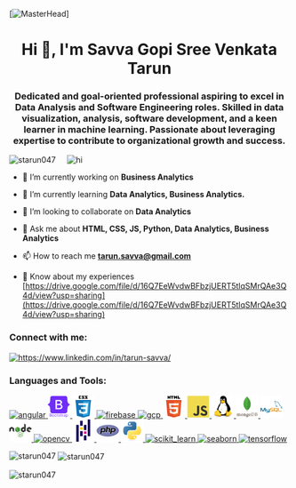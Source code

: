 [![MasterHead](https://media.licdn.com/dms/image/D5616AQG6Oe9IrcPv8g/profile-displaybackgroundimage-shrink_350_1400/0/1691335367231?e=1718236800&v=beta&t=vSka2-uNr2LqEn6Hi98O8xqDPkce40kAXLplgl-TlAo)]

<h1 align="center">Hi 👋, I'm Savva Gopi Sree Venkata Tarun</h1>
<h3 align="center">Dedicated and goal-oriented professional aspiring to excel in Data Analysis and Software Engineering roles. Skilled in data visualization, analysis, software development, and a keen learner in machine learning. Passionate about leveraging expertise to contribute to organizational growth and success.</h3>

<img align="right" alt="hi" width="400" src="https://www.google.com/imgres?imgurl=https%3A%2F%2Fcdn.dribbble.com%2Fusers%2F1162077%2Fscreenshots%2F3848914%2Fprogrammer.gif&tbnid=ZmOH4FBlhx83-M&vet=12ahUKEwiuiYGvtN-DAxWp5TgGHdyACtsQMygQegQIARB7..i&imgrefurl=https%3A%2F%2Foutlane.co%2Fnow%2Fnew-shot-programmer-animation%2F&docid=hyRv46xL2D6dsM&w=800&h=600&q=hd%20animated%20coding%20images&ved=2ahUKEwiuiYGvtN-DAxWp5TgGHdyACtsQMygQegQIARB7">

<p align="left"> <img src="https://komarev.com/ghpvc/?username=starun047&label=Profile%20views&color=0e75b6&style=flat" alt="starun047" /> </p>

- 🔭 I’m currently working on **Business Analytics**

- 🌱 I’m currently learning **Data Analytics, Business Analytics.**

- 👯 I’m looking to collaborate on **Data Analytics**

- 💬 Ask me about **HTML, CSS, JS, Python, Data Analytics, Business Analytics**

- 📫 How to reach me **tarun.savva@gmail.com**

- 📄 Know about my experiences [https://drive.google.com/file/d/16Q7EeWvdwBFbzjUERT5tlqSMrQAe3Q4d/view?usp=sharing](https://drive.google.com/file/d/16Q7EeWvdwBFbzjUERT5tlqSMrQAe3Q4d/view?usp=sharing)

<h3 align="left">Connect with me:</h3>
<p align="left">
<a href="https://linkedin.com/in/tarun-savva/" target="blank"><img align="center" src="https://raw.githubusercontent.com/rahuldkjain/github-profile-readme-generator/master/src/images/icons/Social/linked-in-alt.svg" alt="https://www.linkedin.com/in/tarun-savva/" height="30" width="40" /></a>
</p>

<h3 align="left">Languages and Tools:</h3>
<p align="left"> <a href="https://angular.io" target="_blank" rel="noreferrer"> <img src="https://angular.io/assets/images/logos/angular/angular.svg" alt="angular" width="40" height="40"/> </a> <a href="https://getbootstrap.com" target="_blank" rel="noreferrer"> <img src="https://raw.githubusercontent.com/devicons/devicon/master/icons/bootstrap/bootstrap-plain-wordmark.svg" alt="bootstrap" width="40" height="40"/> </a> <a href="https://www.w3schools.com/css/" target="_blank" rel="noreferrer"> <img src="https://raw.githubusercontent.com/devicons/devicon/master/icons/css3/css3-original-wordmark.svg" alt="css3" width="40" height="40"/> </a> <a href="https://firebase.google.com/" target="_blank" rel="noreferrer"> <img src="https://www.vectorlogo.zone/logos/firebase/firebase-icon.svg" alt="firebase" width="40" height="40"/> </a> <a href="https://cloud.google.com" target="_blank" rel="noreferrer"> <img src="https://www.vectorlogo.zone/logos/google_cloud/google_cloud-icon.svg" alt="gcp" width="40" height="40"/> </a> <a href="https://www.w3.org/html/" target="_blank" rel="noreferrer"> <img src="https://raw.githubusercontent.com/devicons/devicon/master/icons/html5/html5-original-wordmark.svg" alt="html5" width="40" height="40"/> </a> <a href="https://developer.mozilla.org/en-US/docs/Web/JavaScript" target="_blank" rel="noreferrer"> <img src="https://raw.githubusercontent.com/devicons/devicon/master/icons/javascript/javascript-original.svg" alt="javascript" width="40" height="40"/> </a> <a href="https://www.linux.org/" target="_blank" rel="noreferrer"> <img src="https://raw.githubusercontent.com/devicons/devicon/master/icons/linux/linux-original.svg" alt="linux" width="40" height="40"/> </a> <a href="https://www.mongodb.com/" target="_blank" rel="noreferrer"> <img src="https://raw.githubusercontent.com/devicons/devicon/master/icons/mongodb/mongodb-original-wordmark.svg" alt="mongodb" width="40" height="40"/> </a> <a href="https://www.mysql.com/" target="_blank" rel="noreferrer"> <img src="https://raw.githubusercontent.com/devicons/devicon/master/icons/mysql/mysql-original-wordmark.svg" alt="mysql" width="40" height="40"/> </a> <a href="https://nodejs.org" target="_blank" rel="noreferrer"> <img src="https://raw.githubusercontent.com/devicons/devicon/master/icons/nodejs/nodejs-original-wordmark.svg" alt="nodejs" width="40" height="40"/> </a> <a href="https://opencv.org/" target="_blank" rel="noreferrer"> <img src="https://www.vectorlogo.zone/logos/opencv/opencv-icon.svg" alt="opencv" width="40" height="40"/> </a> <a href="https://pandas.pydata.org/" target="_blank" rel="noreferrer"> <img src="https://raw.githubusercontent.com/devicons/devicon/2ae2a900d2f041da66e950e4d48052658d850630/icons/pandas/pandas-original.svg" alt="pandas" width="40" height="40"/> </a> <a href="https://www.php.net" target="_blank" rel="noreferrer"> <img src="https://raw.githubusercontent.com/devicons/devicon/master/icons/php/php-original.svg" alt="php" width="40" height="40"/> </a> <a href="https://www.python.org" target="_blank" rel="noreferrer"> <img src="https://raw.githubusercontent.com/devicons/devicon/master/icons/python/python-original.svg" alt="python" width="40" height="40"/> </a> <a href="https://scikit-learn.org/" target="_blank" rel="noreferrer"> <img src="https://upload.wikimedia.org/wikipedia/commons/0/05/Scikit_learn_logo_small.svg" alt="scikit_learn" width="40" height="40"/> </a> <a href="https://seaborn.pydata.org/" target="_blank" rel="noreferrer"> <img src="https://seaborn.pydata.org/_images/logo-mark-lightbg.svg" alt="seaborn" width="40" height="40"/> </a> <a href="https://www.tensorflow.org" target="_blank" rel="noreferrer"> <img src="https://www.vectorlogo.zone/logos/tensorflow/tensorflow-icon.svg" alt="tensorflow" width="40" height="40"/> </a> </p>

<p><img align="left" src="https://github-readme-stats.vercel.app/api/top-langs?username=starun047&show_icons=true&locale=en&layout=compact" alt="starun047" /></p>

<p>&nbsp;<img align="center" src="https://github-readme-stats.vercel.app/api?username=starun047&show_icons=true&locale=en" alt="starun047" /></p>

<p><img align="center" src="https://github-readme-streak-stats.herokuapp.com/?user=starun047&" alt="starun047" /></p>
